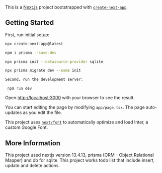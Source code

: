 This is a [Next.js](https://nextjs.org/) project bootstrapped with [`create-next-app`](https://github.com/vercel/next.js/tree/canary/packages/create-next-app).

## Getting Started
First, run initial setup:

```bash
npx create-next-app@latest

npm i prisma --save-dev

npx prisma init --datasource-provider sqlite

npx prisma migrate dev --name init

Second, run the development server:
```

```  npm run dev ```

Open [http://localhost:3000](http://localhost:3000) with your browser to see the result.

You can start editing the page by modifying `app/page.tsx`. The page auto-updates as you edit the file.

This project uses [`next/font`](https://nextjs.org/docs/basic-features/font-optimization) to automatically optimize and load Inter, a custom Google Font.

## More Information

This project used nextjs version 13.4.13, prisma (ORM - Object Relational Mapper) and db for sqlite.
This project works todo list that include insert, update and delete actions.
